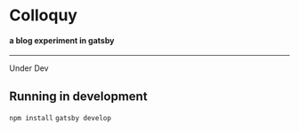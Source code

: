 # Colloquy
#### a blog experiment in gatsby

---
Under Dev


## Running in development
`npm install`
`gatsby develop`
